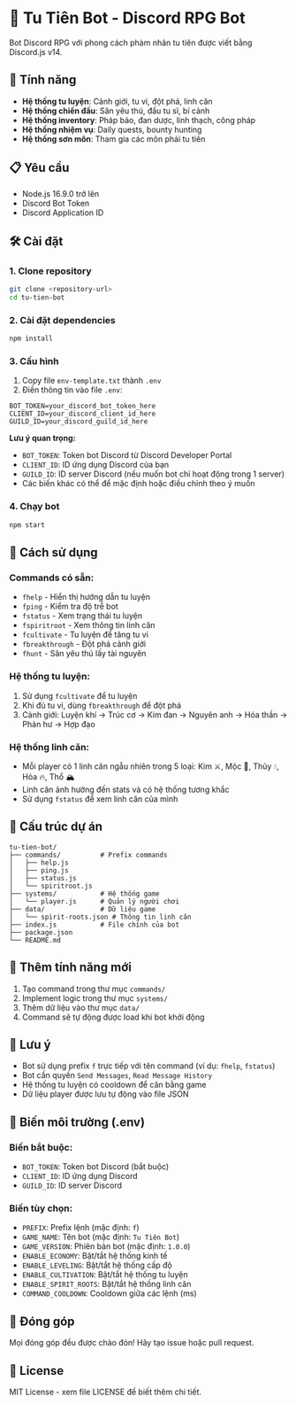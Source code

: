# 🌿 Tu Tiên Bot - Discord RPG Bot

Bot Discord RPG với phong cách phàm nhân tu tiên được viết bằng Discord.js v14.

## 🚀 Tính năng

- **Hệ thống tu luyện**: Cảnh giới, tu vi, đột phá, linh căn
- **Hệ thống chiến đấu**: Săn yêu thú, đấu tu sĩ, bí cảnh
- **Hệ thống inventory**: Pháp bảo, đan dược, linh thạch, công pháp
- **Hệ thống nhiệm vụ**: Daily quests, bounty hunting
- **Hệ thống sơn môn**: Tham gia các môn phái tu tiên

## 📋 Yêu cầu

- Node.js 16.9.0 trở lên
- Discord Bot Token
- Discord Application ID

## 🛠️ Cài đặt

### 1. Clone repository
```bash
git clone <repository-url>
cd tu-tien-bot
```

### 2. Cài đặt dependencies
```bash
npm install
```

### 3. Cấu hình
1. Copy file `env-template.txt` thành `.env`
2. Điền thông tin vào file `.env`:
```env
BOT_TOKEN=your_discord_bot_token_here
CLIENT_ID=your_discord_client_id_here
GUILD_ID=your_discord_guild_id_here
```

**Lưu ý quan trọng:**
- `BOT_TOKEN`: Token bot Discord từ Discord Developer Portal
- `CLIENT_ID`: ID ứng dụng Discord của bạn
- `GUILD_ID`: ID server Discord (nếu muốn bot chỉ hoạt động trong 1 server)
- Các biến khác có thể để mặc định hoặc điều chỉnh theo ý muốn

### 4. Chạy bot
```bash
npm start
```

## 🎯 Cách sử dụng

### Commands có sẵn:
- `fhelp` - Hiển thị hướng dẫn tu luyện
- `fping` - Kiểm tra độ trễ bot
- `fstatus` - Xem trạng thái tu luyện
- `fspiritroot` - Xem thông tin linh căn
- `fcultivate` - Tu luyện để tăng tu vi
- `fbreakthrough` - Đột phá cảnh giới
- `fhunt` - Săn yêu thú lấy tài nguyên

### Hệ thống tu luyện:
1. Sử dụng `fcultivate` để tu luyện
2. Khi đủ tu vi, dùng `fbreakthrough` để đột phá
3. Cảnh giới: Luyện khí → Trúc cơ → Kim đan → Nguyên anh → Hóa thần → Phản hư → Hợp đạo

### Hệ thống linh căn:
- Mỗi player có 1 linh căn ngẫu nhiên trong 5 loại: Kim ⚔️, Mộc 🌳, Thủy 💧, Hỏa 🔥, Thổ 🏔️
- Linh căn ảnh hưởng đến stats và có hệ thống tương khắc
- Sử dụng `fstatus` để xem linh căn của mình

## 🔧 Cấu trúc dự án

```
tu-tien-bot/
├── commands/          # Prefix commands
│   ├── help.js
│   ├── ping.js
│   ├── status.js
│   └── spiritroot.js
├── systems/           # Hệ thống game
│   └── player.js      # Quản lý người chơi
├── data/              # Dữ liệu game
│   └── spirit-roots.json # Thông tin linh căn
├── index.js           # File chính của bot
├── package.json
└── README.md
```

## 🚀 Thêm tính năng mới

1. Tạo command trong thư mục `commands/`
2. Implement logic trong thư mục `systems/`
3. Thêm dữ liệu vào thư mục `data/`
4. Command sẽ tự động được load khi bot khởi động

## 📝 Lưu ý

- Bot sử dụng prefix `f` trực tiếp với tên command (ví dụ: `fhelp`, `fstatus`)
- Bot cần quyền `Send Messages`, `Read Message History`
- Hệ thống tu luyện có cooldown để cân bằng game
- Dữ liệu player được lưu tự động vào file JSON

## 🔧 Biến môi trường (.env)

### Biến bắt buộc:
- `BOT_TOKEN`: Token bot Discord (bắt buộc)
- `CLIENT_ID`: ID ứng dụng Discord
- `GUILD_ID`: ID server Discord

### Biến tùy chọn:
- `PREFIX`: Prefix lệnh (mặc định: `f`)
- `GAME_NAME`: Tên bot (mặc định: `Tu Tiên Bot`)
- `GAME_VERSION`: Phiên bản bot (mặc định: `1.0.0`)
- `ENABLE_ECONOMY`: Bật/tắt hệ thống kinh tế
- `ENABLE_LEVELING`: Bật/tắt hệ thống cấp độ
- `ENABLE_CULTIVATION`: Bật/tắt hệ thống tu luyện
- `ENABLE_SPIRIT_ROOTS`: Bật/tắt hệ thống linh căn
- `COMMAND_COOLDOWN`: Cooldown giữa các lệnh (ms)

## 🤝 Đóng góp

Mọi đóng góp đều được chào đón! Hãy tạo issue hoặc pull request.

## 📄 License

MIT License - xem file LICENSE để biết thêm chi tiết. 